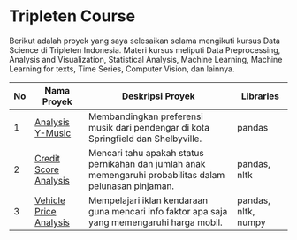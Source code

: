 # Tripleten Course

Berikut adalah proyek yang saya selesaikan selama mengikuti kursus Data Science di Tripleten Indonesia. Materi kursus meliputi Data Preprocessing, Analysis and Visualization, Statistical Analysis, Machine Learning, Machine Learning for texts, Time Series, Computer Vision, dan lainnya.

| No  |Nama Proyek                  | Deskripsi Proyek                          | Libraries |
|----|-----------------------------|------------------------------------------|------------|
| 1  | [Analysis Y-Music](https://github.com/Iskandar2312/Tripleten-Course/tree/Project-1) | Membandingkan preferensi musik dari pendengar di kota Springfield dan Shelbyville. | pandas |
| 2  |[Credit Score Analysis](https://github.com/Iskandar2312/Tripleten-Course/tree/Project-2) | Mencari tahu apakah status pernikahan dan jumlah anak memengaruhi probabilitas dalam pelunasan pinjaman.        | pandas, nltk |
| 3  |[Vehicle Price Analysis](https://github.com/Iskandar2312/Tripleten-Course/tree/Project-3)| Mempelajari iklan kendaraan guna mencari info faktor apa saja yang memengaruhi harga mobil. | pandas, nltk, numpy |

